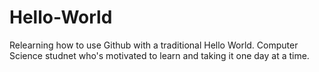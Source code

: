 # Hello-World
Relearning how to use Github with a traditional Hello World. 
Computer Science studnet who's motivated to learn and taking it one day at a time. 
